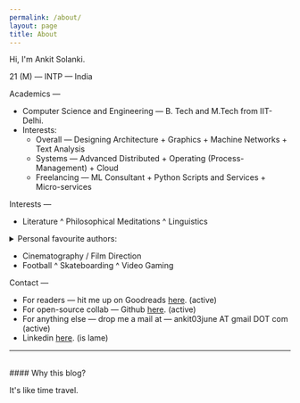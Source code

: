 ```yaml
---
permalink: /about/
layout: page
title: About
---
```


Hi, I'm Ankit Solanki.

21 (M) — INTP — India

Academics — 
- Computer Science and Engineering — B. Tech and M.Tech from IIT-Delhi.
- Interests:
	- Overall — Designing Architecture + Graphics + Machine Networks + Text Analysis
	- Systems — Advanced Distributed + Operating (Process-Management) + Cloud
	- Freelancing — ML Consultant + Python Scripts and Services + Micro-services


Interests —
- Literature ^ Philosophical Meditations ^ Linguistics
<details class="small-details"> 
  <summary class="question">Personal favourite authors:</summary>
   <span class="answer">Kafka, Camus, Garcia Marquez, Dostovesky, Nabokov, George R R Martin, Wittgenstein, Zizek</span>
</details>

- Cinematography / Film Direction
- Football ^ Skateboarding ^ Video Gaming

Contact —
- For readers — hit me up on Goodreads [here](https://www.goodreads.com/ankitsolanki). (active)
- For open-source collab — Github [here](https://github.com/techcentaur). (active)
- For anything else — drop me a mail at — ankit03june AT gmail DOT com (active)
- Linkedin [here](https://www.linkedin.com/in/ankitsolanki03/). (is lame)

<hr>

<br>
#### Why this blog?

It's like time travel.
		